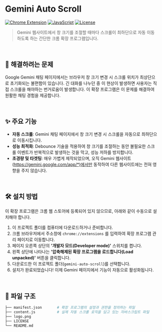 # Gemini Auto Scroll

[![Chrome Extension](https://img.shields.io/badge/Chrome_Extension-v1.0-blue?logo=google-chrome&logoColor=white)](https://developer.chrome.com/docs/extensions)
[![JavaScript](https://img.shields.io/badge/JavaScript-ES6+-yellow?logo=javascript&logoColor=black)](https://developer.mozilla.org/ko/docs/Web/JavaScript)
[![License](https://img.shields.io/badge/License-MIT-green)](https://opensource.org/licenses/MIT)

> Gemini 웹사이트에서 창 크기를 조절할 때마다 스크롤이 최하단으로 자동 이동하도록 하는 간단한 크롬 확장 프로그램입니다.

<br>

## 🤔 해결하려는 문제

Google Gemini 채팅 페이지에서는 브라우저 창 크기 변경 시 스크롤 위치가 최상단으로 초기화되는 불편함이 있습니다. 긴 대화를 나누던 중 이 현상이 발생하면 사용자는 직접 스크롤을 해야하는 번거로움이 발생합니다. 이 확장 프로그램은 이 문제를 해결하여 원활한 채팅 경험을 제공합니다.


<br>

## ✨ 주요 기능

- **자동 스크롤**: Gemini 채팅 페이지에서 창 크기 변경 시 스크롤을 자동으로 최하단으로 이동시킵니다.
- **성능 최적화**: Debounce 기술을 적용하여 창 크기를 조절하는 동안 불필요한 스크롤 이벤트가 반복적으로 발생하는 것을 막고, 성능 저하를 방지합니다.
- **초경량 및 타겟팅**: 매우 가볍게 제작되었으며, 오직 Gemini 웹사이트(https://gemini.google.com/app/*)에서만 동작하여 다른 웹사이트에는 전혀 영향을 주지 않습니다.

<br>

## 🛠️ 설치 방법

이 확장 프로그램은 크롬 웹 스토어에 등록되어 있지 않으므로, 아래와 같이 수동으로 설치해야 합니다.

1. 이 프로젝트 폴더를 컴퓨터에 다운로드하거나 준비합니다.
2. 크롬 브라우저에서 주소창에 `chrome://extensions` 를 입력하여 확장 프로그램 관리 페이지로 이동합니다.
3. 페이지 오른쪽 상단의 **'개발자 모드(Developer mode)'** 스위치를 켭니다.
4. 왼쪽 상단에 나타나는 **'압축해제된 확장 프로그램을 로드합니다(Load unpacked)'** 버튼을 클릭합니다.
5. 다운로드한 이 프로젝트 폴더(`gemini-auto-scroll`)를 선택합니다.
6. 설치가 완료되었습니다! 이제 Gemini 페이지에서 기능이 자동으로 활성화됩니다.

<br>

## 📂 파일 구조
```bash
├── manifest.json       # 확장 프로그램의 설정과 권한을 정의하는 파일
├── content.js          # 실제 자동 스크롤 로직을 담고 있는 자바스크립트 파일
├── logo.png
├── LICENSE
└── README.md
```
